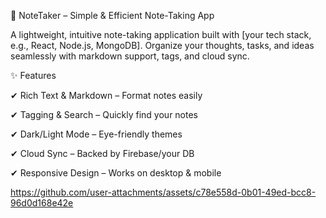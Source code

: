 📝 NoteTaker – Simple & Efficient Note-Taking App

A lightweight, intuitive note-taking application built with [your tech stack, e.g., React, Node.js, MongoDB]. Organize your thoughts, tasks, and ideas seamlessly with markdown support, tags, and cloud sync.

✨ Features

✔ Rich Text & Markdown – Format notes easily

✔ Tagging & Search – Quickly find your notes

✔ Dark/Light Mode – Eye-friendly themes

✔ Cloud Sync – Backed by Firebase/your DB

✔ Responsive Design – Works on desktop & mobile

https://github.com/user-attachments/assets/c78e558d-0b01-49ed-bcc8-96d0d168e42e
